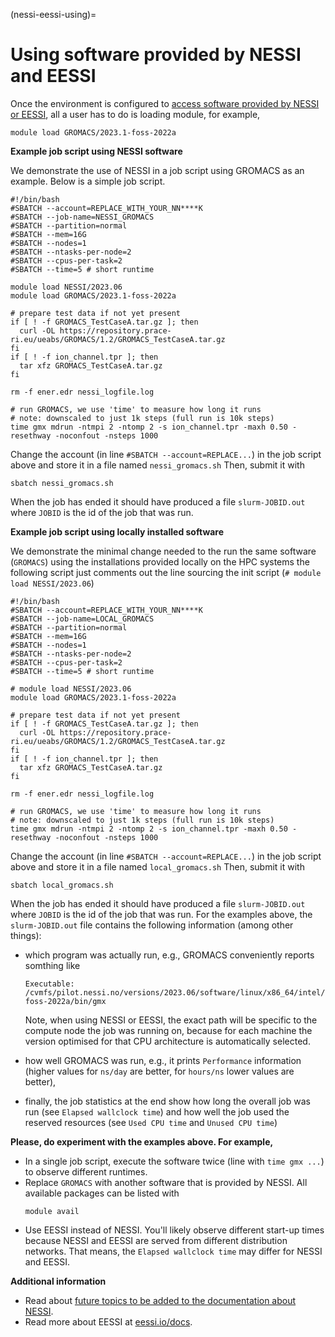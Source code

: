 (nessi-eessi-using)=

# Using software provided by NESSI and EESSI

Once the environment is configured to
[access software provided by NESSI or EESSI](nessi-eessi-access-on-nris), all a
user has to do is loading module, for example,

    module load GROMACS/2023.1-foss-2022a


**Example job script using NESSI software**

We demonstrate the use of NESSI in a job script using GROMACS as an example. Below is a simple job script. 

    #!/bin/bash
    #SBATCH --account=REPLACE_WITH_YOUR_NN****K
    #SBATCH --job-name=NESSI_GROMACS
    #SBATCH --partition=normal
    #SBATCH --mem=16G
    #SBATCH --nodes=1
    #SBATCH --ntasks-per-node=2
    #SBATCH --cpus-per-task=2
    #SBATCH --time=5 # short runtime

    module load NESSI/2023.06
    module load GROMACS/2023.1-foss-2022a

    # prepare test data if not yet present
    if [ ! -f GROMACS_TestCaseA.tar.gz ]; then
      curl -OL https://repository.prace-ri.eu/ueabs/GROMACS/1.2/GROMACS_TestCaseA.tar.gz
    fi
    if [ ! -f ion_channel.tpr ]; then
      tar xfz GROMACS_TestCaseA.tar.gz
    fi

    rm -f ener.edr nessi_logfile.log

    # run GROMACS, we use 'time' to measure how long it runs
    # note: downscaled to just 1k steps (full run is 10k steps)
    time gmx mdrun -ntmpi 2 -ntomp 2 -s ion_channel.tpr -maxh 0.50 -resethway -noconfout -nsteps 1000

Change the account (in line `#SBATCH --account=REPLACE...`) in the job script
above and store it in a file named `nessi_gromacs.sh`
Then, submit it with

    sbatch nessi_gromacs.sh

When the job has ended it should have produced a file `slurm-JOBID.out` where
`JOBID` is the id of the job that was run.


**Example job script using locally installed software**

We demonstrate the minimal change needed to the run the same software
(`GROMACS`) using the installations provided locally on the HPC systems the
following script just comments out the line sourcing the init script (`# module load NESSI/2023.06`)

    #!/bin/bash
    #SBATCH --account=REPLACE_WITH_YOUR_NN****K
    #SBATCH --job-name=LOCAL_GROMACS
    #SBATCH --partition=normal
    #SBATCH --mem=16G
    #SBATCH --nodes=1
    #SBATCH --ntasks-per-node=2
    #SBATCH --cpus-per-task=2
    #SBATCH --time=5 # short runtime

    # module load NESSI/2023.06
    module load GROMACS/2023.1-foss-2022a

    # prepare test data if not yet present
    if [ ! -f GROMACS_TestCaseA.tar.gz ]; then
      curl -OL https://repository.prace-ri.eu/ueabs/GROMACS/1.2/GROMACS_TestCaseA.tar.gz
    fi
    if [ ! -f ion_channel.tpr ]; then
      tar xfz GROMACS_TestCaseA.tar.gz
    fi

    rm -f ener.edr nessi_logfile.log

    # run GROMACS, we use 'time' to measure how long it runs
    # note: downscaled to just 1k steps (full run is 10k steps)
    time gmx mdrun -ntmpi 2 -ntomp 2 -s ion_channel.tpr -maxh 0.50 -resethway -noconfout -nsteps 1000

Change the account (in line `#SBATCH --account=REPLACE...`) in the job script
above and store it in a file named `local_gromacs.sh`
Then, submit it with

    sbatch local_gromacs.sh

When the job has ended it should have produced a file `slurm-JOBID.out` where
`JOBID` is the id of the job that was run. For the examples above, the `slurm-JOBID.out`
file contains the following information (among other things):
- which program was actually run, e.g., GROMACS conveniently reports somthing like

      Executable:   /cvmfs/pilot.nessi.no/versions/2023.06/software/linux/x86_64/intel/skylake_avx512/software/GROMACS/2023.1-foss-2022a/bin/gmx

  Note, when using NESSI or EESSI, the exact path will be specific to the
  compute node the job was running on, because for each machine the version
  optimised for that CPU architecture is automatically selected.

- how well GROMACS was run, e.g., it prints `Performance` information (higher
  values for `ns/day` are better, for `hours/ns` lower values are better),

- finally, the job statistics at the end show how long the overall job was run
  (see `Elapsed wallclock time`) and how well the job used the reserved resources
  (see `Used CPU time` and `Unused CPU time`)

**Please, do experiment with the examples above. For example,**

- In a single job script, execute the software twice (line with `time gmx ...`)
  to observe different runtimes.
- Replace `GROMACS` with another software that is provided by NESSI. All
  available packages can be listed with
  ```
  module avail
  ```
- Use EESSI instead of NESSI. You'll likely observe different start-up times
  because NESSI and EESSI are served from different distribution networks. That
  means, the `Elapsed wallclock time` may differ for NESSI and EESSI.

**Additional information**

- Read about [future topics to be added to the documentation about NESSI](nessi-eessi-future-topics).
- Read more about EESSI at [eessi.io/docs](https://eessi.io/docs).
